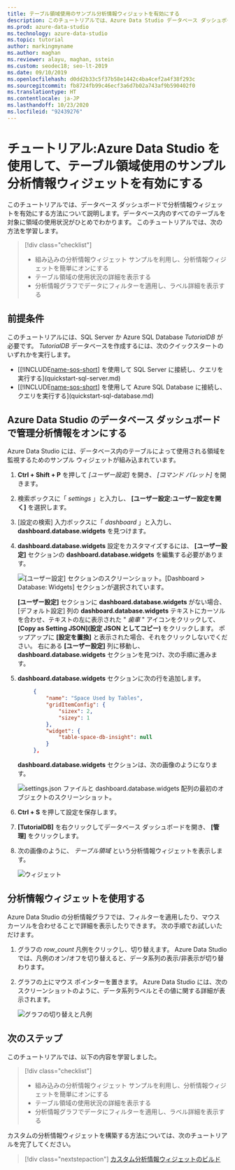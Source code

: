 ```yaml
---
title: テーブル領域使用のサンプル分析情報ウィジェットを有効にする
description: このチュートリアルでは、Azure Data Studio データベース ダッシュボードでテーブル領域使用のサンプル分析情報ウィジェットを有効にする方法について説明します。
ms.prod: azure-data-studio
ms.technology: azure-data-studio
ms.topic: tutorial
author: markingmyname
ms.author: maghan
ms.reviewer: alayu, maghan, sstein
ms.custom: seodec18; seo-lt-2019
ms.date: 09/10/2019
ms.openlocfilehash: d0dd2b33c5f37b58e1442c4ba4cef2a4f38f293c
ms.sourcegitcommit: fb8724fb99c46ecf3a6d7b02a743af9b590402f0
ms.translationtype: HT
ms.contentlocale: ja-JP
ms.lasthandoff: 10/23/2020
ms.locfileid: "92439276"
---
```

# <a name="tutorial-enable-the-table-space-usage-sample-insight-widget-using-azure-data-studio"></a>チュートリアル:Azure Data Studio を使用して、テーブル領域使用のサンプル分析情報ウィジェットを有効にする

このチュートリアルでは、データベース ダッシュボードで分析情報ウィジェットを有効にする方法について説明します。データベース内のすべてのテーブルを対象に領域の使用状況がひとめでわかります。 このチュートリアルでは、次の方法を学習します。

> [!div class="checklist"]
> * 組み込みの分析情報ウィジェット サンプルを利用し、分析情報ウィジェットを簡単にオンにする
> * テーブル領域の使用状況の詳細を表示する
> * 分析情報グラフでデータにフィルターを適用し、ラベル詳細を表示する

## <a name="prerequisites"></a>前提条件

このチュートリアルには、SQL Server か Azure SQL Database *TutorialDB* が必要です。 *TutorialDB* データベースを作成するには、次のクイックスタートのいずれかを実行します。

* [[!INCLUDE[name-sos-short](../includes/name-sos-short.md)] を使用して SQL Server に接続し、クエリを実行する](quickstart-sql-server.md)
* [[!INCLUDE[name-sos-short](../includes/name-sos-short.md)] を使用して Azure SQL Database に接続し、クエリを実行する](quickstart-sql-database.md)

## <a name="turn-on-a-management-insight-on-azure-data-studios-database-dashboard"></a>Azure Data Studio のデータベース ダッシュボードで管理分析情報をオンにする

Azure Data Studio には、データベース内のテーブルによって使用される領域を監視するためのサンプル ウィジェットが組み込まれています。

1. **Ctrl + Shift + P** を押して *[ユーザー設定]* を開き、 *[コマンド パレット]* を開きます。

2. 検索ボックスに「 *settings* 」と入力し、 **[ユーザー設定:ユーザー設定を開く]** を選択します。

3. [設定の検索] 入力ボックスに「 *dashboard* 」と入力し、 **dashboard.database.widgets** を見つけます。

4. **dashboard.database.widgets** 設定をカスタマイズするには、 **[ユーザー設定]** セクションの **dashboard.database.widgets** を編集する必要があります。

   ![[ユーザー設定] セクションのスクリーンショット。[Dashboard > Database: Widgets] セクションが選択されています。](media/tutorial-table-space-sql-server/search-settings.png)

   **[ユーザー設定]** セクションに **dashboard.database.widgets** がない場合、[デフォルト設定] 列の **dashboard.database.widgets** テキストにカーソルを合わせ、テキストの左に表示された " *歯車* " アイコンをクリックして、 **[Copy as Setting JSON]\(設定 JSON としてコピー\)** をクリックします。 ポップアップに **[設定を置換]** と表示された場合、それをクリックしないでください。 右にある **[ユーザー設定]** 列に移動し、 **dashboard.database.widgets** セクションを見つけ、次の手順に進みます。

5. **dashboard.database.widgets** セクションに次の行を追加します。

   ```json
        {
            "name": "Space Used by Tables",
            "gridItemConfig": {
                "sizex": 2,
                "sizey": 1
            },
            "widget": {
                "table-space-db-insight": null
            }
        },
    ```

   **dashboard.database.widgets** セクションは、次の画像のようになります。

    ![settings.json ファイルと dashboard.database.widgets 配列の最初のオブジェクトのスクリーンショット。](./media/tutorial-table-space-sql-server/insight-table-space.png)

6. **Ctrl + S** を押して設定を保存します。

7. **[TutorialDB]** を右クリックしてデータベース ダッシュボードを開き、 **[管理]** をクリックします。

8. 次の画像のように、 *テーブル領域* という分析情報ウィジェットを表示します。

   ![ウィジェット](./media/tutorial-table-space-sql-server/insight-table-space-result.png)

## <a name="working-with-the-insight-chart"></a>分析情報ウィジェットを使用する

Azure Data Studio の分析情報グラフでは、フィルターを適用したり、マウス カーソルを合わせることで詳細を表示したりできます。 次の手順でお試しいただけます。

1. グラフの *row_count* 凡例をクリックし、切り替えます。 Azure Data Studio では、凡例のオン/オフを切り替えると、データ系列の表示/非表示が切り替わります。

2. グラフの上にマウス ポインターを置きます。 Azure Data Studio には、次のスクリーンショットのように、データ系列ラベルとその値に関する詳細が表示されます。

   ![グラフの切り替えと凡例](./media/tutorial-table-space-sql-server/insight-table-space-toggle.png)

## <a name="next-steps"></a>次のステップ

このチュートリアルでは、以下の内容を学習しました。
> [!div class="checklist"]
> * 組み込みの分析情報ウィジェット サンプルを利用し、分析情報ウィジェットを簡単にオンにする
> * テーブル領域の使用状況の詳細を表示する
> * 分析情報グラフでデータにフィルターを適用し、ラベル詳細を表示する

カスタムの分析情報ウィジェットを構築する方法については、次のチュートリアルを完了してください。

> [!div class="nextstepaction"]
> [カスタム分析情報ウィジェットのビルド](tutorial-build-custom-insight-sql-server.md)

